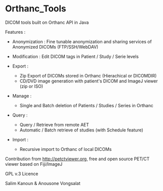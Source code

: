 # Orthanc_Tools
DICOM tools built on Orthanc API in Java

Features : 

- Anonymization : Fine tunable anonymization and sharing services of Anonymized DICOMs (FTP/SSH/WebDAV)

- Modification : Edit DICOM tags in Patient / Study / Serie levels

- Export : 
   - Zip Export of DICOMs stored in Orthanc (Hierachical or DICOMDIR)
   - CD/DVD image generation with patient's DICOM and ImageJ viewer (zip or ISO)
   
 - Manage : 
   - Single and Batch deletion of Patients / Studies / Series in Orthanc
   
 - Query : 
   - Query / Retrieve from remote AET
   - Automatic / Batch retrieve of studies (with Schedule feature)
   
 - Import :
   - Recursive import to Orthanc of local DICOMs
   
 Contribution from http://petctviewer.org, free and open source PET/CT viewer based on Fiji/ImageJ
 
 GPL v.3 Licence
 
 Salim Kanoun & Anousone Vongsalat
 
